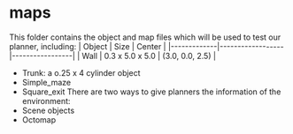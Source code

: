 # maps
This folder contains the object and map files which will be used to test our planner, including:
| Object      | Size             | Center          |
|-------------|------------------|-----------------|
| Wall        | 0.3 x 5.0 x 5.0  | (3.0, 0.0, 2.5) |
* Trunk: a o.25 x 4 cylinder object
* Simple_maze
* Square_exit
There are two ways to give planners the information of the environment:
* Scene objects
* Octomap


